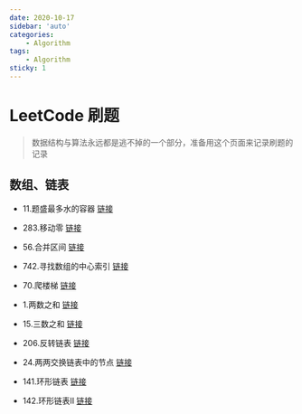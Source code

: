 ```yaml
---
date: 2020-10-17
sidebar: 'auto'
categories: 
    - Algorithm
tags: 
    - Algorithm
sticky: 1
---
```


# LeetCode 刷题

> 数据结构与算法永远都是逃不掉的一个部分，准备用这个页面来记录刷题的记录

## 数组、链表

-   11.题盛最多水的容器 [链接](https://leetcode-cn.com/problems/container-with-most-water/)

-   283.移动零 [链接](https://leetcode-cn.com/problems/move-zeroes/)

-   56.合并区间 [链接](https://leetcode-cn.com/problems/merge-intervals/) 

-   742.寻找数组的中心索引 [链接](https://leetcode-cn.com/problems/find-pivot-index/)

-   70.爬楼梯 [链接](https://leetcode-cn.com/problems/climbing-stairs/)

-   1.两数之和 [链接](https://leetcode-cn.com/problems/two-sum/)

-   15.三数之和 [链接](https://leetcode-cn.com/problems/3sum/)

-   206.反转链表 [链接](https://leetcode-cn.com/problems/reverse-linked-list/)

-   24.两两交换链表中的节点 [链接](https://leetcode-cn.com/problems/swap-nodes-in-pairs/)

-   141.环形链表 [链接](https://leetcode-cn.com/problems/linked-list-cycle/)

-   142.环形链表II [链接](https://leetcode-cn.com/problems/linked-list-cycle-ii/)